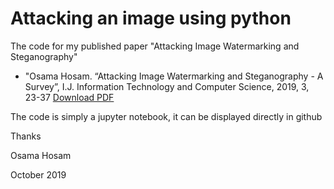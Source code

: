 # Attacking an image using python

The code for my published paper "Attacking Image Watermarking and Steganography"

* "Osama Hosam. “Attacking Image Watermarking and Steganography - A Survey”, I.J. Information Technology and Computer Science, 2019, 3, 23-37 [Download PDF](http://www.mecs-press.org/ijitcs/ijitcs-v11-n3/IJITCS-V11-N3-3.pdf)

The code is simply a jupyter notebook, it can be displayed directly in github

Thanks

Osama Hosam

October 2019

